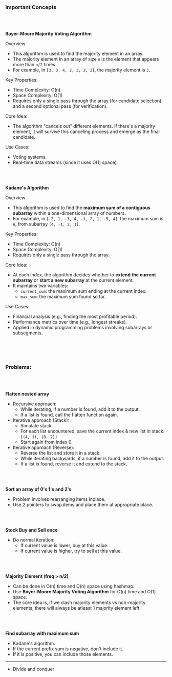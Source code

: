 
### Important Concepts

<br>
<br>

**Boyer-Moore Majority Voting Algorithm**

Overview
- This algorithm is used to find the majority element in an array.
- The majority element in an array of size `n` is the element that appears more than `n/2` times.
- For example, in `[3, 3, 4, 2, 3, 3, 3]`, the majority element is `3`.

Key Properties:
- Time Complexity: O(n)
- Space Complexity: O(1)
- Requires only a single pass through the array (for candidate selection) and a second optional pass (for verification).

Core Idea:
- The algorithm "cancels out" different elements. If there's a majority element, it will survive this canceling process and emerge as the final candidate.

Use Cases:
- Voting systems.
- Real-time data streams (since it uses O(1) space).

<br>
<br>

**Kadane's Algorithm**

Overview
- This algorithm is used to find the **maximum sum of a contiguous subarray** within a one-dimensional array of numbers.
- For example, in `[-2, 1, -3, 4, -1, 2, 1, -5, 4]`, the maximum sum is `6`, from subarray `[4, -1, 2, 1]`.

Key Properties:
- Time Complexity: O(n)
- Space Complexity: O(1)
- Requires only a single pass through the array.

Core Idea:
- At each index, the algorithm decides whether to **extend the current subarray** or **start a new subarray** at the current element.
- It maintains two variables:
  - `current_sum`: the maximum sum ending at the current index.
  - `max_sum`: the maximum sum found so far.

Use Cases:
- Financial analysis (e.g., finding the most profitable period).
- Performance metrics over time (e.g., longest streaks).
- Applied in dynamic programming problems involving subarrays or subsegments.

<br>
<br>
<br>

### Problems:

<br>
<br>

**Flatten nested array**
- Recursive approach:
    - While iterating, if a number is found, add it to the output.
    - If a list is found, call the flatten function again.
- Iterative approach (Stack):
    - Simulate stack.
    - For each list encountered, save the current index & new list in stack. `[(A, 1), (B, 2)]`
    - Start again from index 0.
- Iterative approach (Reverse):
    - Reverse the list and store it in a stack.
    - While iterating backwards, if a number is found, add it to the output.
    - If a list is found, reverse it and extend to the stack.

<br>
<br>

**Sort an array of 0's 1's and 2's**
- Problem involves rearranging items inplace.
- Use 2 pointers to swap items and place them at appropriate place.

<br>
<br>

**Stock Buy and Sell once**
- Do normal iteration:
    - If current value is lower, buy at this value.
    - If current value is higher, try to sell at this value.

<br>
<br>

**Majority Element (freq > n/2)**
- Can be done in O(n) time and O(n) space using hashmap.
- Use **Boyer-Moore Majority Voting Algorithm** for O(n) time and O(1) space.
- The core idea is, if we clash majority elements vs non-majority elements, there will always be atleast 1 majority element left.

<br>
<br>

**Find subarray with maximum sum**
- Kadane's algorithm.
- If the current prefix sum is negative, don't include it.
- If it is positive, you can include those elements.
---
- Divide and conquer
